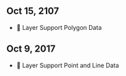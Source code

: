 ## Oct 15, 2107

* :tada: Layer Support Polygon Data

## Oct 9, 2017

* :tada: Layer Support Point and Line Data